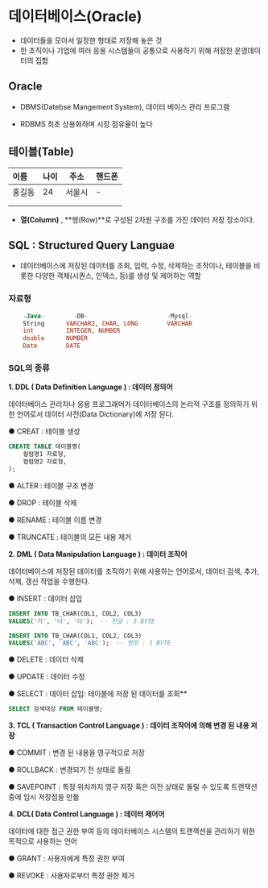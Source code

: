 # 데이터베이스(Oracle)

- 데이터들을 모아서 일정한 형태로 저장해 놓은 것
- 한 조직이나 기업에 여러 응용 시스템들이 공통으로 사용하기 위해 저장한 운영데이터의 집합



## Oracle

- DBMS(Datebse Mangement System), 데이터 베이스 관리 프로그램

- RDBMS 최초 상용화하며 시장 점유율이 높다



## 테이블(Table)

| 이름   | 나이 | 주소   | 핸드폰 |
| :----- | ---- | ------ | ------ |
| 홍길동 | 24   | 서울시 | -      |
|        |      |        |        |
|        |      |        |        |

- **열(Column)** , **행(Row)**로 구성된 2차원 구조를 가진 데이터 저장 장소이다.



## **SQL : Structured Query Languae**

- 데이터베이스에 저장된 데이터를 조회, 입력, 수정, 삭제하는 조작이나, 테이블을 비롯한 다양한 객체(시퀀스, 인덱스, 등)를 생성 및 제어하는 역할

### 자료형

```sql
    -Java-        -DB-                      -Mysql-
    String      VARCHAR2, CHAR, LONG        VARCHAR
    int         INTEGER, NUMBER
    double      NUMBER
    Date        DATE
```



### **SQL의 종류**

**1. DDL ( Data Definition Language ) : 데이터 정의어**

데이터베이스 관리자나 응용 프로그래머가 데이터베이스의 논리적 구조를 정의하기 위한 언어로서 데이터 사전(Data Dictionary)에 저장 된다.



● CREAT : 테이블 생성 

```sql
CREATE TABLE 테이블명(
    컬럼명1 자료형,
    컬럼명2 자료형,
);
```

● ALTER : 테이블 구조 변경 

●  DROP : 테이블 삭제 

● RENAME : 테이블 이름 변경 

● TRUNCATE : 테이블의 모든 내용 제거 



**2. DML ( Data Manipulation Language ) : 데이터 조작어**

데이터베이스에 저장된 데이터를 조직하기 위해 사용하는 언어로서, 데이터 검색, 추가, 삭제, 갱신 작업을 수행한다.



● INSERT : 데이터 삽입

```sql
INSERT INTO TB_CHAR(COL1, COL2, COL3)
VALUES('가', '나', '다');  -- 한글 : 3 BYTE

INSERT INTO TB_CHAR(COL1, COL2, COL3)
VALUES('ABC', 'ABC', 'ABC');  -- 영문 : 1 BYTE
```

● DELETE : 데이터 삭제 

● UPDATE : 데이터 수정 

● SELECT : 데이터 삽입: 테이블에 저장 된 데이터를 조회**

```sql
SELECT 검색대상 FROM 테이블명;
```



**3. TCL ( Transaction Control Language ) : 데이터 조작어에 의해 변경 된 내용 저장**

● COMMIT : 변경 된 내용을 영구적으로 저장 

● ROLLBACK : 변경되기 전 상태로 돌림

● SAVEPOINT : 특정 위치까지 영구 저장 혹은 이전 상태로 돌릴 수 있도록 트랜잭션 중에 임시 저장점을 만듦



**4. DCL( Data Control Language ) : 데이터 제어어**

데이터에 대한 접근 권한 부여 등의 데이터베이스 시스템의 트랜잭션을 관리하기 위한 목적으로 사용하는 언어



● GRANT : 사용자에게 특정 권한 부여 

● REVOKE : 사용자로부터 특정 권한 제거 
